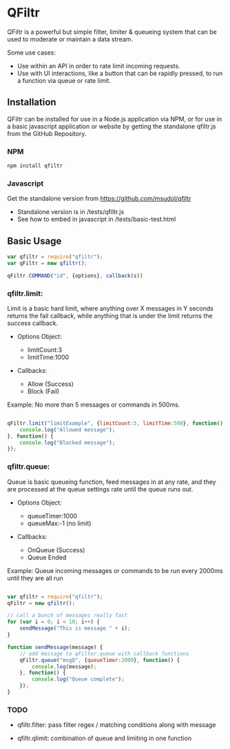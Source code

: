 # QFiltr

QFiltr is a powerful but simple filter, limiter & queueing system that can be used to moderate or maintain a data stream.

Some use cases:
- Use within an API in order to rate limit incoming requests.
- Use with UI interactions, like a button that can be rapidly pressed, to run a function via queue or rate limit.


## Installation

QFiltr can be installed for use in a Node.js application via NPM, or for use in a basic javascript application or website by getting the standalone qfiltr.js from the GitHub Repository. 


### NPM

```bash
npm install qfiltr
```


### Javascript

Get the standalone version from https://github.com/msudol/qfiltr

- Standalone version is in /tests/qfiltr.js
- See how to embed in javascript in /tests/basic-test.html


## Basic Usage

```js
var qfiltr = require("qfiltr");
var qFiltr = new qfiltr();

qFiltr.COMMAND("id", {options}, callback(s))
```


### qfiltr.limit: 

Limit is a basic hard limit, where anything over X messages in Y seconds returns the fail callback, while anything that is under the limit returns the success callback.

- Options Object:
  - limitCount:3
  - limitTime:1000

- Callbacks:
  - Allow (Success)
  - Block (Fail)
  
Example: No more than 5 messages or commands in 500ms.

```js

qFiltr.limit("limitExample", {limitCount:5, limitTime:500}, function() {
    console.log("Allowed message");
}, function() { 
    console.log("Blocked message");
});

```


### qfiltr.queue: 

Queue is basic queueing function, feed messages in at any rate, and they are processed at the queue settings rate until the queue runs out.

- Options Object:
  - queueTimer:1000
  - queueMax:-1 (no limit)
  
- Callbacks:
  - OnQueue (Success)
  - Queue Ended

Example: Queue incoming messages or commands to be run every 2000ms until they are all run

```js

var qfiltr = require("qfiltr");
qFiltr = new qfiltr();

// call a bunch of messages really fast
for (var i = 0; i < 10; i++) {
    sendMessage("This is message " + i);
}

function sendMessage(message) {
    // add message to qFilter.queue with callback functions
    qFiltr.queue("msgQ", {queueTimer:2000}, function() {
        console.log(message);
    }, function() {
        console.log("Queue complete");
    });  
}

```


### TODO

- qfiltr.filter: pass filter regex / matching conditions along with message 

- qfiltr.qlimit: combination of queue and limiting in one function 